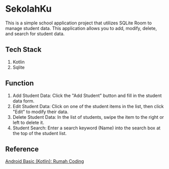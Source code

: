 # SekolahKu

This is a simple school application project that utilizes SQLite Room to manage student data. This application allows you to add, modify, delete, and search for student data.

## Tech Stack
1. Kotlin
2. Sqlite

## Function
1. Add Student Data: Click the "Add Student" button and fill in the student data form.
2. Edit Student Data: Click on one of the student items in the list, then click "Edit" to modify their data.
3. Delete Student Data: In the list of students, swipe the item to the right or left to delete it.
4. Student Search: Enter a search keyword (Name) into the search box at the top of the student list.

## Reference
[Android Basic (Kotlin): Rumah Coding](https://www.rumahcoding.co.id/kursus-android-menggunakan-android-studio/)
